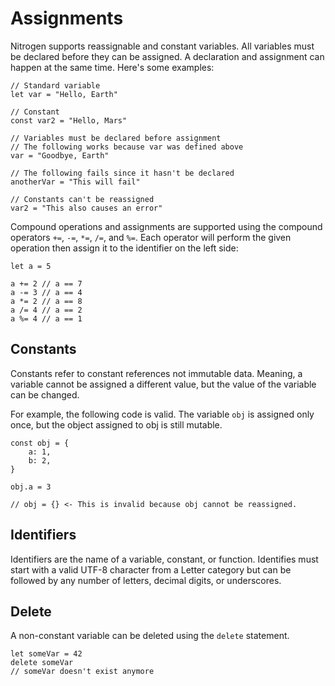 # Assignments

Nitrogen supports reassignable and constant variables. All variables must be declared
before they can be assigned. A declaration and assignment can happen at the same time.
Here's some examples:

```
// Standard variable
let var = "Hello, Earth"

// Constant
const var2 = "Hello, Mars"

// Variables must be declared before assignment
// The following works because var was defined above
var = "Goodbye, Earth"

// The following fails since it hasn't be declared
anotherVar = "This will fail"

// Constants can't be reassigned
var2 = "This also causes an error"
```

Compound operations and assignments are supported using the compound operators
`+=`, `-=`, `*=`, `/=`, and `%=`. Each operator will perform the given operation
then assign it to the identifier on the left side:

```
let a = 5

a += 2 // a == 7
a -= 3 // a == 4
a *= 2 // a == 8
a /= 4 // a == 2
a %= 4 // a == 1
```

## Constants

Constants refer to constant references not immutable data. Meaning, a variable
cannot be assigned a different value, but the value of the variable can be changed.

For example, the following code is valid. The variable `obj` is assigned only once,
but the object assigned to obj is still mutable.

```
const obj = {
    a: 1,
    b: 2,
}

obj.a = 3

// obj = {} <- This is invalid because obj cannot be reassigned.
```

## Identifiers

Identifiers are the name of a variable, constant, or function. Identifies must start
with a valid UTF-8 character from a Letter category but can be followed by any number
of letters, decimal digits, or underscores.

## Delete

A non-constant variable can be deleted using the `delete` statement.

```
let someVar = 42
delete someVar
// someVar doesn't exist anymore
```
